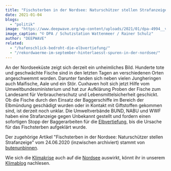 ```yaml
---
title: "Fischsterben in der Nordsee: Naturschützer stellen Strafanzeige"
date: 2021-01-04
blogs: 
  - "politik"
image: "https://www.deepwave.org/wp-content/uploads/2021/01/dpa-4994__v-1280x720_c-1592996576188.jpg"
image_caption: "© DPA / Schutzstation Wattenmeer / Rainer Schulz"
author: "DEEPWAVE"
related: 
  - "/hafenschlick-bedroht-die-elbvertiefung/"
  - "/rekordwaerme-im-september-hinterlaesst-spuren-in-der-nordsee/"
---
```


An der Nordseeküste zeigt sich derzeit ein unheimliches Bild. Hunderte tote und geschwächte Fische sind in den letzten Tagen an verschiedenen Orten angeschwemmt worden. Darunter fanden sich neben vielen Jungheringen auch Maifische, Aale und ein Stör. Cuxhaven holt sich jetzt Hilfe vom Umweltbundesministerium und hat zur Aufklärung Proben der Fische zum Landesamt für Verbraucherschutz und Lebensmittelsicherheit geschickt. Ob die Fische durch den Einsatz der Baggerschiffe im Bereich der Elbmündung geschädigt wurden oder in Kontakt mit Giftstoffen gekommen sind, ist derzeit noch unklar. Die Umweltverbände BUND, NABU und WWF haben eine Strafanzeige gegen Unbekannt gestellt und fordern einen sofortigen Stopp der Baggerarbeiten für die [Elbvertiefung](https://www.deepwave.org/hafenschlick-bedroht-die-elbvertiefung/), bis die Ursache für das Fischsterben aufgeklärt wurde.

Der zugehörige Artikel "Fischsterben in der Nordsee: Naturschützer stellen Strafanzeige" vom 24.06.2020 (inzwischen archiviert) stammt von [butenunbinnen](https://www.butenunbinnen.de/).

Wie sich die [Klimakrise](https://www.deepwave.org/die-ozeane/klimawandel/) auch auf die [Nordsee](https://www.deepwave.org/rekordwaerme-im-september-hinterlaesst-spuren-in-der-nordsee/) auswirkt, könnt ihr in unserem [Klimablog](https://www.deepwave.org/blogs/klima/) nachlesen.
